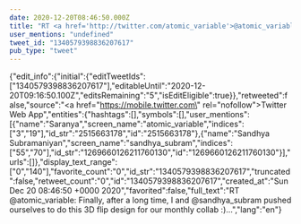 ```yaml
---
date: 2020-12-20T08:46:50.000Z
title: "RT <a href='http://twitter.com/atomic_variable'>@atomic_variable</a>: Finally, after a long time, I and <a href='http://twitter.com/sandhya_subram'>@sandhya_subram</a> pushed ourselves to do this 3D flip design for our monthly collab :)…″"
user_mentions: "undefined"
tweet_id: "1340579398836207617"
pub_type: "tweet"
---
```

{"edit_info":{"initial":{"editTweetIds":["1340579398836207617"],"editableUntil":"2020-12-20T09:16:50.100Z","editsRemaining":"5","isEditEligible":true}},"retweeted":false,"source":"<a href=\"https://mobile.twitter.com\" rel=\"nofollow\">Twitter Web App</a>","entities":{"hashtags":[],"symbols":[],"user_mentions":[{"name":"Saranya","screen_name":"atomic_variable","indices":["3","19"],"id_str":"2515663178","id":"2515663178"},{"name":"Sandhya Subramaniyan","screen_name":"sandhya_subram","indices":["55","70"],"id_str":"1269660126211760130","id":"1269660126211760130"}],"urls":[]},"display_text_range":["0","140"],"favorite_count":"0","id_str":"1340579398836207617","truncated":false,"retweet_count":"0","id":"1340579398836207617","created_at":"Sun Dec 20 08:46:50 +0000 2020","favorited":false,"full_text":"RT @atomic_variable: Finally, after a long time, I and @sandhya_subram pushed ourselves to do this 3D flip design for our monthly collab :)…","lang":"en"}
